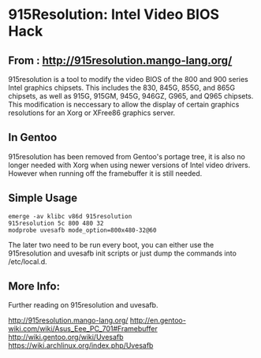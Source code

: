 915Resolution: Intel Video BIOS Hack
====================================

From : http://915resolution.mango-lang.org/
-------------------------------------------
915resolution is a tool to modify the video BIOS of the 800 and 900 series 
Intel graphics chipsets. This includes the 830, 845G, 855G, and 865G chipsets, 
as well as 915G, 915GM, 945G, 946GZ, G965, and Q965 chipsets. This modification 
is neccessary to allow the display of certain graphics resolutions for an Xorg 
or XFree86 graphics server.

In Gentoo
---------
915resolution has been removed from Gentoo's portage tree, it is also no longer
needed with Xorg when using newer versions of Intel video drivers. However when
running off the framebuffer it is still needed.

Simple Usage
------------
    emerge -av klibc v86d 915resolution
    915resolution 5c 800 480 32
    modprobe uvesafb mode_option=800x480-32@60

The later two need to be run every boot, you can either use the 915resolution
and uvesafb init scripts or just dump the commands into /etc/local.d.

More Info:
----------
Further reading on 915resolution and uvesafb.

http://915resolution.mango-lang.org/
http://en.gentoo-wiki.com/wiki/Asus_Eee_PC_701#Framebuffer
http://wiki.gentoo.org/wiki/Uvesafb
https://wiki.archlinux.org/index.php/Uvesafb
